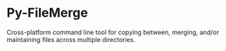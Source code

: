 # Py-FileMerge
Cross-platform command line tool for copying between, merging, and/or maintaining files across multiple directories.
